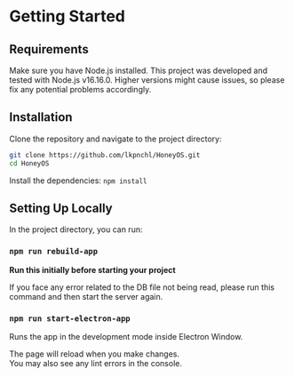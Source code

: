 # Getting Started

## Requirements
Make sure you have Node.js installed. This project was developed and tested with Node.js v16.16.0. 
Higher versions might cause issues, so please fix any potential problems accordingly.

## Installation

Clone the repository and navigate to the project directory:

```bash
git clone https://github.com/lkpnchl/HoneyOS.git
cd HoneyOS
```

Install the dependencies:
`npm install`

## Setting Up Locally

In the project directory, you can run:

### `npm run rebuild-app`
**Run this initially before starting your project**

If you face any error related to the DB file not being read, please run this command and then start the server again.

### `npm run start-electron-app`

Runs the app in the development mode inside Electron Window.

The page will reload when you make changes.\
You may also see any lint errors in the console.

